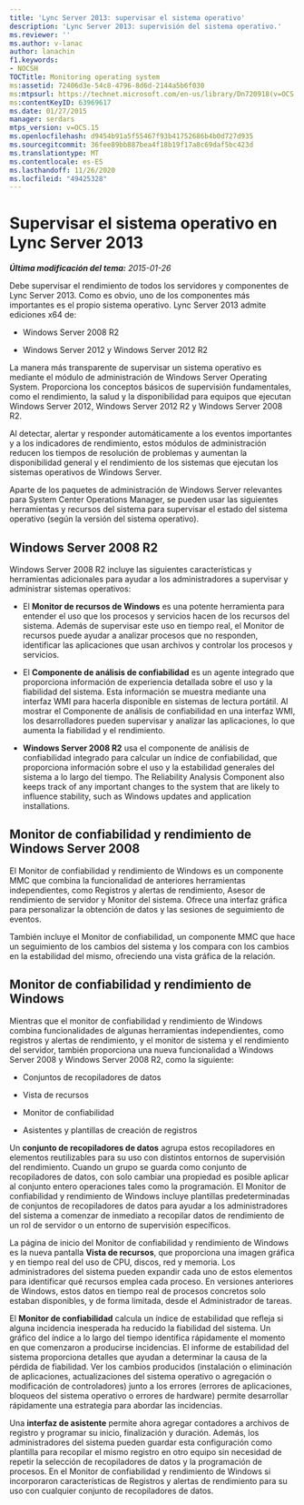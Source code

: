 ```yaml
---
title: 'Lync Server 2013: supervisar el sistema operativo'
description: 'Lync Server 2013: supervisión del sistema operativo.'
ms.reviewer: ''
ms.author: v-lanac
author: lanachin
f1.keywords:
- NOCSH
TOCTitle: Monitoring operating system
ms:assetid: 72406d3e-54c8-4796-8d6d-2144a5b6f030
ms:mtpsurl: https://technet.microsoft.com/en-us/library/Dn720918(v=OCS.15)
ms:contentKeyID: 63969617
ms.date: 01/27/2015
manager: serdars
mtps_version: v=OCS.15
ms.openlocfilehash: d9454b91a5f55467f93b41752686b4b0d727d935
ms.sourcegitcommit: 36fee89bb887bea4f18b19f17a8c69daf5bc423d
ms.translationtype: MT
ms.contentlocale: es-ES
ms.lasthandoff: 11/26/2020
ms.locfileid: "49425328"
---
```

# <a name="monitoring-operating-system-in-lync-server-2013"></a>Supervisar el sistema operativo en Lync Server 2013

<div data-xmlns="http://www.w3.org/1999/xhtml">

<div class="topic" data-xmlns="http://www.w3.org/1999/xhtml" data-msxsl="urn:schemas-microsoft-com:xslt" data-cs="https://msdn.microsoft.com/">

<div data-asp="https://msdn2.microsoft.com/asp">



</div>

<div id="mainSection">

<div id="mainBody">

<span> </span>

_**Última modificación del tema:** 2015-01-26_

Debe supervisar el rendimiento de todos los servidores y componentes de Lync Server 2013. Como es obvio, uno de los componentes más importantes es el propio sistema operativo. Lync Server 2013 admite ediciones x64 de:

  - Windows Server 2008 R2

  - Windows Server 2012 y Windows Server 2012 R2

La manera más transparente de supervisar un sistema operativo es mediante el módulo de administración de Windows Server Operating System. Proporciona los conceptos básicos de supervisión fundamentales, como el rendimiento, la salud y la disponibilidad para equipos que ejecutan Windows Server 2012, Windows Server 2012 R2 y Windows Server 2008 R2.

Al detectar, alertar y responder automáticamente a los eventos importantes y a los indicadores de rendimiento, estos módulos de administración reducen los tiempos de resolución de problemas y aumentan la disponibilidad general y el rendimiento de los sistemas que ejecutan los sistemas operativos de Windows Server.

Aparte de los paquetes de administración de Windows Server relevantes para System Center Operations Manager, se pueden usar las siguientes herramientas y recursos del sistema para supervisar el estado del sistema operativo (según la versión del sistema operativo).

<div>

## <a name="windows-server-2008-r2"></a>Windows Server 2008 R2

Windows Server 2008 R2 incluye las siguientes características y herramientas adicionales para ayudar a los administradores a supervisar y administrar sistemas operativos:

  - El **Monitor de recursos de Windows** es una potente herramienta para entender el uso que los procesos y servicios hacen de los recursos del sistema. Además de supervisar este uso en tiempo real, el Monitor de recursos puede ayudar a analizar procesos que no responden, identificar las aplicaciones que usan archivos y controlar los procesos y servicios.

  - El **Componente de análisis de confiabilidad** es un agente integrado que proporciona información de experiencia detallada sobre el uso y la fiabilidad del sistema. Esta información se muestra mediante una interfaz WMI para hacerla disponible en sistemas de lectura portátil. Al mostrar el Componente de análisis de confiabilidad en una interfaz WMI, los desarrolladores pueden supervisar y analizar las aplicaciones, lo que aumenta la fiabilidad y el rendimiento.

  - **Windows Server 2008 R2** usa el componente de análisis de confiabilidad integrado para calcular un índice de confiabilidad, que proporciona información sobre el uso y la estabilidad generales del sistema a lo largo del tiempo. The Reliability Analysis Component also keeps track of any important changes to the system that are likely to influence stability, such as Windows updates and application installations.

</div>

<div>

## <a name="windows-server-2008-windows-reliability-and-performance-monitor"></a>Monitor de confiabilidad y rendimiento de Windows Server 2008

El Monitor de confiabilidad y rendimiento de Windows es un componente MMC que combina la funcionalidad de anteriores herramientas independientes, como Registros y alertas de rendimiento, Asesor de rendimiento de servidor y Monitor del sistema. Ofrece una interfaz gráfica para personalizar la obtención de datos y las sesiones de seguimiento de eventos.

También incluye el Monitor de confiabilidad, un componente MMC que hace un seguimiento de los cambios del sistema y los compara con los cambios en la estabilidad del mismo, ofreciendo una vista gráfica de la relación.

</div>

<div>

## <a name="windows-reliability-and-performance-monitor"></a>Monitor de confiabilidad y rendimiento de Windows

Mientras que el monitor de confiabilidad y rendimiento de Windows combina funcionalidades de algunas herramientas independientes, como registros y alertas de rendimiento, y el monitor de sistema y el rendimiento del servidor, también proporciona una nueva funcionalidad a Windows Server 2008 y Windows Server 2008 R2, como la siguiente:

  - Conjuntos de recopiladores de datos

  - Vista de recursos

  - Monitor de confiabilidad

  - Asistentes y plantillas de creación de registros

Un **conjunto de recopiladores de datos** agrupa estos recopiladores en elementos reutilizables para su uso con distintos entornos de supervisión del rendimiento. Cuando un grupo se guarda como conjunto de recopiladores de datos, con solo cambiar una propiedad es posible aplicar al conjunto entero operaciones tales como la programación. El Monitor de confiabilidad y rendimiento de Windows incluye plantillas predeterminadas de conjuntos de recopiladores de datos para ayudar a los administradores del sistema a comenzar de inmediato a recopilar datos de rendimiento de un rol de servidor o un entorno de supervisión específicos.

La página de inicio del Monitor de confiabilidad y rendimiento de Windows es la nueva pantalla **Vista de recursos**, que proporciona una imagen gráfica y en tiempo real del uso de CPU, discos, red y memoria. Los administradores del sistema pueden expandir cada uno de estos elementos para identificar qué recursos emplea cada proceso. En versiones anteriores de Windows, estos datos en tiempo real de procesos concretos solo estaban disponibles, y de forma limitada, desde el Administrador de tareas.

El **Monitor de confiabilidad** calcula un índice de estabilidad que refleja si alguna incidencia inesperada ha reducido la fiabilidad del sistema. Un gráfico del índice a lo largo del tiempo identifica rápidamente el momento en que comenzaron a producirse incidencias. El informe de estabilidad del sistema proporciona detalles que ayudan a determinar la causa de la pérdida de fiabilidad. Ver los cambios producidos (instalación o eliminación de aplicaciones, actualizaciones del sistema operativo o agregación o modificación de controladores) junto a los errores (errores de aplicaciones, bloqueos del sistema operativo o errores de hardware) permite desarrollar rápidamente una estrategia para abordar las incidencias.

Una **interfaz de asistente** permite ahora agregar contadores a archivos de registro y programar su inicio, finalización y duración. Además, los administradores del sistema pueden guardar esta configuración como plantilla para recopilar el mismo registro en otro equipo sin necesidad de repetir la selección de recopiladores de datos y la programación de procesos. En el Monitor de confiabilidad y rendimiento de Windows si incorporaron características de Registros y alertas de rendimiento para su uso con cualquier conjunto de recopiladores de datos.

</div>

</div>

<span> </span>

</div>

</div>

</div>

